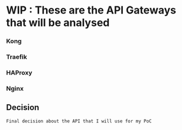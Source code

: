 


# WIP : These are the API Gateways that will be analysed 

### Kong

### Traefik

### HAProxy

### Nginx



## Decision
    Final decision about the API that I will use for my PoC

